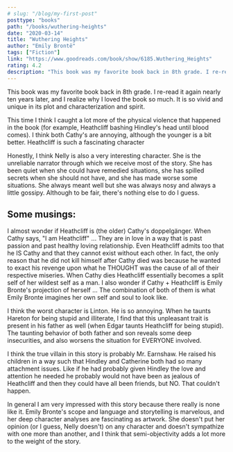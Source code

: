```yaml
---
# slug: "/blog/my-first-post"
posttype: "books"
path: "/books/wuthering-heights"
date: "2020-03-14"
title: "Wuthering Heights"
author: "Emily Brontë"
tags: ["Fiction"]
link: "https://www.goodreads.com/book/show/6185.Wuthering_Heights"
rating: 4.2
description: "This book was my favorite book back in 8th grade. I re-read it again nearly ten years later, and I realize why I loved the book so much. It is so vivid and unique in its plot and characterization and spirit."
---
```

This book was my favorite book back in 8th grade. I re-read it again nearly ten years later, and I realize why I loved the book so much. It is so vivid and unique in its plot and characterization and spirit. 

This time I think I caught a lot more of the physical violence that happened in the book (for example, Heathcliff bashing Hindley's head until blood comes). I think both Cathy's are annoying, although the younger is a bit better. Heathcliff is such a fascinating character

Honestly, I think Nelly is also a very interesting character. She is the unreliable narrator through which we receive most of the story. She has been quiet when she could have remedied situations, she has spilled secrets when she should not have, and she has made worse some situations. She always meant well but she was always nosy and always a little gossipy. Although to be fair, there's nothing else to do I guess.

## Some musings: 

I almost wonder if Heathcliff is (the older) Cathy's doppelgänger. When Cathy says, "I am Heathcliff" ... They are in love in a way that is past passion and past healthy loving relationship. Even Heathcliff admits too that he IS Cathy and that they cannot exist without each other. In fact, the only reason that he did not kill himself after Cathy died was because he wanted to exact his revenge upon what he THOUGHT was the cause of all of their respective miseries. When Cathy dies Heathcliff essentially becomes a split self of her wildest self as a man. I also wonder if Cathy + Heathcliff is Emily Bronte's projection of herself ... The combination of both of them is what Emily Bronte imagines her own self and soul to look like.

I think the worst character is Linton. He is so annoying. When he taunts Hareton for being stupid and illiterate, I find that this unpleasant trait is present in his father as well (when Edgar taunts Heathcliff for being stupid). The taunting behavior of both father and son reveals some deep insecurities, and also worsens the situation for EVERYONE involved. 

I think the true villain in this story is probably Mr. Earnshaw. He raised his children in a way such that Hindley and Catherine both had so many attachment issues. Like if he had probably given Hindley the love and attention he needed he probably would not have been as jealous of Heathcliff and then they could have all been friends, but NO. That couldn't happen.

In general I am very impressed with this story because there really is none like it. Emily Bronte's scope and language and storytelling is marvelous, and her deep character analyses are fascinating as artwork. She doesn't put her opinion (or I guess, Nelly doesn't) on any character and doesn't sympathize with one more than another, and I think that semi-objectivity adds a lot more to the weight of the story.





